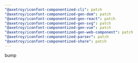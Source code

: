 ```yaml
---
"@axetroy/iconfont-componentized-cli": patch
"@axetroy/iconfont-componentized-gen-dom": patch
"@axetroy/iconfont-componentized-gen-react": patch
"@axetroy/iconfont-componentized-gen-svg": patch
"@axetroy/iconfont-componentized-gen-vue": patch
"@axetroy/iconfont-componentized-gen-web-component": patch
"@axetroy/iconfont-componentized-parser": patch
"@axetroy/iconfont-componentized-share": patch
---
```


bump
